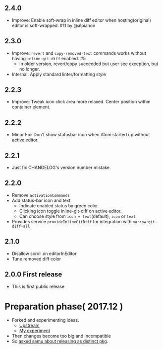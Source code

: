 ## 2.4.0
- Improve: Enable soft-wrap in inline diff editor when hosting(original) editor is soft-wrapped. #11 by @alpianon

## 2.3.0
- Improve: `revert` and `copy-removed-text` commands works without having `inline-git-diff` enabled. #5
  - In older version, revert/copy succeeded but user see exception, but no longer.
- Internal: Apply standard linter/formatting style

## 2.2.3
- Improve: Tweak icon click area more relaxed. Center position within container element.

## 2.2.2
- Minor Fix: Don't show statusbar icon when Atom started up without active editor.

## 2.2.1
- Just fix CHANGELOG's version number mistake.

## 2.2.0
- Remove `activationCommands`
- Add status-bar icon and text.
  - Indicate enabled status by green color.
  - Clicking icon toggle inline-git-diff on active editor.
  - Can choose style from `icon + text`(default), `icon` or `text`
- Provides service `provideInlineGitDiff` for integration with `narrow:git-diff-all`

## 2.1.0
- Disallow scroll on editorInEditor
- Tune removed diff color

## 2.0.0 First release

- This is first public release

# Preparation phase( 2017.12 )

- Forked and experimenting ideas.
  - [Upstream][upstream]
  - [My experiment][experiment]
- Then changes become too big and incompatible
- So [asked samu about releasing as distinct pkg][ask].

[upstream]: https://github.com/samu/git-diff-details/
[experiment]: https://github.com/t9md/git-diff-details/
[ask]: https://github.com/samu/git-diff-details/issues/75
